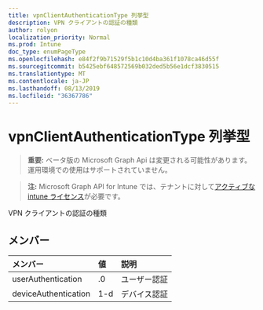 ```yaml
---
title: vpnClientAuthenticationType 列挙型
description: VPN クライアントの認証の種類
author: rolyon
localization_priority: Normal
ms.prod: Intune
doc_type: enumPageType
ms.openlocfilehash: e84f2f9b71529f5b1c10d4ba361f1078ca46d55f
ms.sourcegitcommit: b5425ebf648572569b032ded5b56e1dcf3830515
ms.translationtype: MT
ms.contentlocale: ja-JP
ms.lasthandoff: 08/13/2019
ms.locfileid: "36367786"
---
```

# <a name="vpnclientauthenticationtype-enum-type"></a>vpnClientAuthenticationType 列挙型

> **重要:** ベータ版の Microsoft Graph Api は変更される可能性があります。運用環境での使用はサポートされていません。

> **注:** Microsoft Graph API for Intune では、テナントに対して[アクティブな intune ライセンス](https://go.microsoft.com/fwlink/?linkid=839381)が必要です。

VPN クライアントの認証の種類

## <a name="members"></a>メンバー
|メンバー|値|説明|
|:---|:---|:---|
|userAuthentication|.0|ユーザー認証|
|deviceAuthentication|1-d|デバイス認証|




